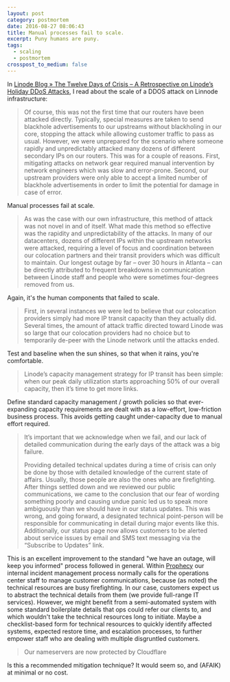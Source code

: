 ```yaml
---
layout: post
category: postmortem
date: 2016-08-27 08:06:43
title: Manual processes fail to scale.
excerpt: Puny humans are puny.
tags: 
  - scaling
  - postmortem
crosspost_to_medium: false
---
```

In [Linode Blog » The Twelve Days of Crisis – A Retrospective on Linode’s Holiday DDoS Attacks](https://blog.linode.com/2016/01/29/christmas-ddos-retrospective/), I read about the scale of a DDOS attack on Linnode infrastructure:

> Of course, this was not the first time that our routers have been attacked directly. Typically, special measures are taken to send blackhole advertisements to our upstreams without blackholing in our core, stopping the attack while allowing customer traffic to pass as usual. However, we were unprepared for the scenario where someone rapidly and unpredictably attacked many dozens of different secondary IPs on our routers. This was for a couple of reasons. First, mitigating attacks on network gear required manual intervention by network engineers which was slow and error-prone. Second, our upstream providers were only able to accept a limited number of blackhole advertisements in order to limit the potential for damage in case of error.

Manual processes fail at scale.

> As was the case with our own infrastructure, this method of attack was not novel in and of itself. What made this method so effective was the rapidity and unpredictability of the attacks. In many of our datacenters, dozens of different IPs within the upstream networks were attacked, requiring a level of focus and coordination between our colocation partners and their transit providers which was difficult to maintain. Our longest outage by far – over 30 hours in Atlanta – can be directly attributed to frequent breakdowns in communication between Linode staff and people who were sometimes four-degrees removed from us.

Again, it's the human components that failed to scale.

> First, in several instances we were led to believe that our colocation providers simply had more IP transit capacity than they actually did. Several times, the amount of attack traffic directed toward Linode was so large that our colocation providers had no choice but to temporarily de-peer with the Linode network until the attacks ended.

Test and baseline when the sun shines, so that when it rains, you're comfortable.

> Linode’s capacity management strategy for IP transit has been simple: when our peak daily utilization starts approaching 50% of our overall capacity, then it’s time to get more links.

Define standard capacity management / growth policies so that ever-expanding capacity requirements are dealt with as a low-effort, low-friction business process. This avoids getting caught under-capacity due to manual effort required.

> It’s important that we acknowledge when we fail, and our lack of detailed communication during the early days of the attack was a big failure.
>
> Providing detailed technical updates during a time of crisis can only be done by those with detailed knowledge of the current state of affairs. Usually, those people are also the ones who are firefighting. After things settled down and we reviewed our public communications, we came to the conclusion that our fear of wording something poorly and causing undue panic led us to speak more ambiguously than we should have in our status updates. This was wrong, and going forward, a designated technical point-person will be responsible for communicating in detail during major events like this. Additionally, our status page now allows customers to be alerted about service issues by email and SMS text messaging via the “Subscribe to Updates” link.

This is an excellent improvement to the standard "we have an outage, will keep you informed" process followed in general. Within [Prophecy](http://www.prophecy.net.nz) our internal incident management process normally calls for the operations center staff to manage customer communications, because (as noted) the technical resources are busy firefighting. In our case, customers expect us to abstract the technical details from them (we provide full-range IT services). However, we might benefit from a semi-automated system with some standard boilerplate details that ops could refer our clients to, and which wouldn't take the technical resources long to initiate. Maybe a checklist-based form for technical resources to quickly identify affected systems, expected restore time, and escalation processes, to further empower staff who are dealing with multiple disgruntled customers.

> Our nameservers are now protected by Cloudflare

Is this a recommended mitigation technique? It would seem so, and (AFAIK) at minimal or no cost.
